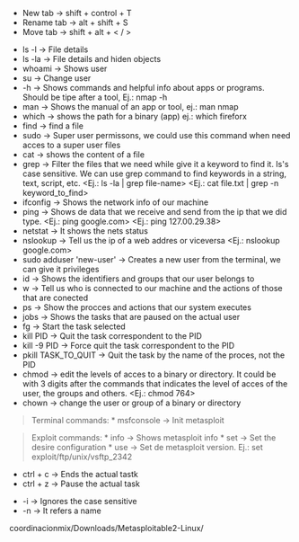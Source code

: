 <!-- Terminal shor-cuts -->
  - New tab -> shift + control + T
  - Rename tab -> alt + shift + S
  - Move tab -> shift + alt + < / >

<!-- Commands -->
  - ls -l -> File details
  - ls -la -> File details and hiden objects
  - whoami -> Shows user
  - su -> Change user
  - -h -> Shows commands and helpful info about apps or programs. Should be tipe after a tool, Ej.: nmap -h
  - man -> Shows the manual of an app or tool, ej.: man nmap
  - which -> shows the path for a binary (app) ej.: which fireforx
  - find -> find a file
  - sudo -> Super user permissons, we could use this command when need acces to a super user files
  - cat -> shows the content of a file      
  - grep -> Filter the files that we need while give it a keyword to find it. Is's case sensitive. We can use grep command to find keywords in a string, text, script, etc.
      <Ej.: ls -la | grep file-name>
      <Ej.:  cat file.txt | grep -n keyword_to_find>
  - ifconfig -> Shows the network info of our machine
  - ping -> Shows de data that we receive and send from the ip that we did type.
      <Ej.: ping google.com>
      <Ej.: ping 127.00.29.38>
  - netstat -> It shows the nets status
  - nslookup -> Tell us the ip of a web addres or viceversa
      <Ej.: nslookup google.com>
  - sudo adduser 'new-user' -> Creates a new user from the terminal, we can give it privileges
  - id -> Shows the identifiers and groups that our user belongs to
  - w -> Tell us who is connected to our machine and the actions of those that are conected
  - ps -> Show the procces and actions that our system executes 
  - jobs -> Shows the tasks that are paused on the actual user
  - fg -> Start the task selected
  - kill PID -> Quit the task correspondent to the PID 
  - kill -9 PID -> Force quit the task correspondent to the PID 
  - pkill TASK_TO_QUIT -> Quit the task by the name of the proces, not the PID
  - chmod -> edit the levels of acces to a binary or directory. It could be with 3 digits after the commands that indicates the level of acces of the user, the groups and others. 
    <Ej.: chmod 764>
  - chown -> change the user or group of a binary or directory
  
  <!-- Exploit commands -->
  > Terminal commands:
    * msfconsole -> Init metasploit
  
  > Exploit commands: 
    * info -> Shows metasploit info
    * set -> Set the desire configuration
    * use -> Set de metasploit version. Ej.: set exploit/ftp/unix/vsftp_2342
  

<!-- Terminal commands actions -->
  - ctrl + c -> Ends the actual tastk
  - ctrl + z -> Pause the actual task

<!-- Terminal atributes:  -->
  - -i -> Ignores the case sensitive
  - -n -> It refers a name

  coordinacionmix/Downloads/Metasploitable2-Linux/
  